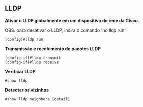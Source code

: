 ## LLDP

**Ativar o LLDP globalmente em um dispositivo de rede da Cisco**

OBS: para desativar o LLDP, insira o comando 'no lldp run'

```
(config)#lldp run 
```

**Transmissão e recebimento de pacotes LLDP**

```
(config-if)#lldp transmit
(config-if)#lldp receive
``` 

**Verificar LLDP**

```
#show lldp
```

**Detectar os vizinhos**

```
#show lldp neighbors [detail]
```